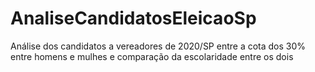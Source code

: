 # AnaliseCandidatosEleicaoSp
Análise dos candidatos a vereadores de 2020/SP entre a cota dos 30% entre homens e mulhes e comparação da escolaridade entre os dois 
